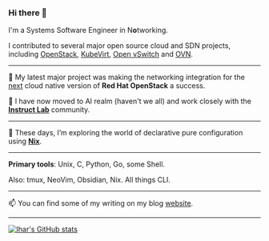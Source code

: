 ### Hi there 👋

I'm a Systems Software Engineer in N**o**tworking.

I contributed to several major open source cloud and SDN projects, including
[OpenStack](https://www.openstack.org/),
[KubeVirt](https://kubevirt.io/),
[Open vSwitch](https://www.openvswitch.org/) and [OVN](https://www.ovn.org/).

---

🔭 My latest major project was making the networking integration for the
[next](https://www.redhat.com/en/blog/red-hat-openstack-services-openshift-next-generation-red-hat-openstack-platform)
cloud native version of **Red Hat OpenStack** a success.

🧪 I have now moved to AI realm (haven't we all) and work closely with the
[**Instruct Lab**](https://instructlab.ai/) community.

---

🌱 These days, I’m exploring the world of declarative pure configuration using
[**Nix**](https://nixos.org/).

---

**Primary tools**: Unix, C, Python, Go, some Shell.

Also: tmux, NeoVim, Obsidian, Nix. All things CLI.

---

📫 You can find some of my writing on my blog [website](https://ihar.dev).

---

[![Ihar's GitHub stats](https://github-readme-stats.vercel.app/api?username=booxter&theme=gruvbox&show_icons=true)](https://github.com/anuraghazra/github-readme-stats)


<!--
**booxter/booxter** is a ✨ _special_ ✨ repository because its `README.md` (this file) appears on your GitHub profile.

Here are some ideas to get you started:

- 🔭 I’m currently working on ...
- 🌱 I’m currently learning ...
- 👯 I’m looking to collaborate on ...
- 🤔 I’m looking for help with ...
- 💬 Ask me about ...
- 📫 How to reach me: ...
- 😄 Pronouns: ...
- ⚡ Fun fact: ...
-->
